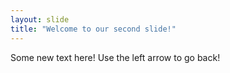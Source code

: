 ```yaml
---
layout: slide
title: "Welcome to our second slide!"
---
```

Some new text here!
Use the left arrow to go back!

